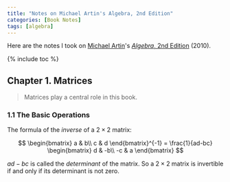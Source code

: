 ```yaml
---
title: "Notes on Michael Artin's Algebra, 2nd Edition"
categories: [Book Notes]
tags: [algebra]
---
```


Here are the notes I took on [Michael Artin](https://en.wikipedia.org/wiki/Michael_Artin)'s [*Algebra*, 2nd Edition](https://www.amazon.com/dp/0132413779) (2010).

{% include toc %}

## Chapter 1. Matrices

> Matrices play a central role in this book.

### 1.1 The Basic Operations

The formula of the *inverse* of a $2\times2$ matrix:

$$
\begin{bmatrix}
a & b\\ 
c & d
\end{bmatrix}^{-1}
= \frac{1}{ad-bc}
\begin{bmatrix}
d & -b\\ 
-c & a
\end{bmatrix}
$$

$ad-bc$ is called the *determinant* of the matrix. So a $2\times2$ matrix is invertible if and only if its determinant is not zero.
